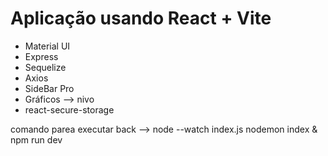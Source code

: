 # Aplicação usando React + Vite

- Material UI
- Express
- Sequelize
- Axios
- SideBar Pro
- Gráficos --> nivo
- react-secure-storage

comando parea executar back --> node --watch index.js
nodemon index & npm run dev